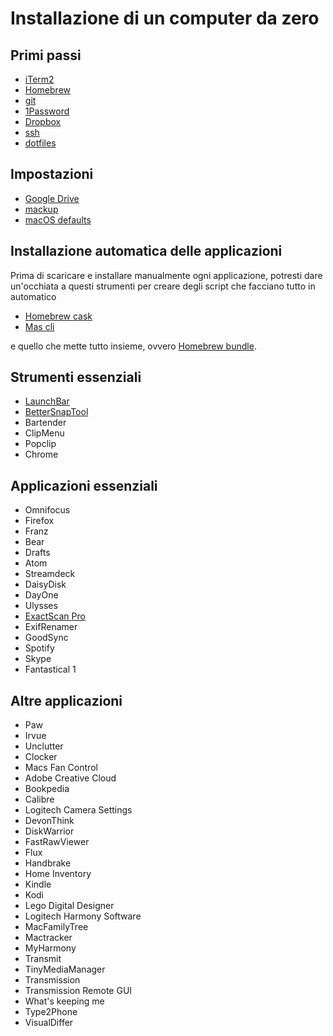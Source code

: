 # Installazione di un computer da zero

## Primi passi

- [iTerm2](../applications/iterm2.md)
- [Homebrew](../applications/homebrew.md)
- [git](../applications/git.md)
- [1Password](../applications/1password.md)
- [Dropbox](../applications/dropbox.md)
- [ssh](../applications/ssh.md)
- [dotfiles](dotfiles.md)

## Impostazioni

- [Google Drive](../applications/google-drive.md)
- [mackup](../applications/mackup.md)
- [macOS defaults](macos-defaults.md)

## Installazione automatica delle applicazioni
Prima di scaricare e installare manualmente ogni applicazione, potresti dare un'occhiata a questi strumenti per creare degli script che facciano tutto in automatico

- [Homebrew cask](https://github.com/Homebrew/homebrew-cask)
- [Mas cli](https://github.com/mas-cli/mas)

e quello che mette tutto insieme, ovvero [Homebrew bundle](https://pumpingco.de/blog/brewfile/).

## Strumenti essenziali

- [LaunchBar](../applications/launchbar.md)
- [BetterSnapTool](../applications/better-snap-tool.md)
- Bartender
- ClipMenu
- Popclip
- Chrome

## Applicazioni essenziali
- Omnifocus
- Firefox
- Franz
- Bear
- Drafts
- Atom
- Streamdeck
- DaisyDisk
- DayOne
- Ulysses
- [ExactScan Pro](../applications/exactscan.md)
- ExifRenamer
- GoodSync
- Spotify
- Skype
- Fantastical 1

## Altre applicazioni
- Paw
- Irvue
- Unclutter
- Clocker
- Macs Fan Control
- Adobe Creative Cloud
- Bookpedia
- Calibre
- Logitech Camera Settings
- DevonThink
- DiskWarrior
- FastRawViewer
- Flux
- Handbrake
- Home Inventory
- Kindle
- Kodi
- Lego Digital Designer
- Logitech Harmony Software
- MacFamilyTree
- Mactracker
- MyHarmony
- Transmit
- TinyMediaManager
- Transmission
- Transmission Remote GUI
- What's keeping me
- Type2Phone
- VisualDiffer
